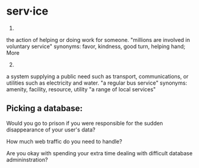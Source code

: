 # serv·ice

1.
the action of helping or doing work for someone.
"millions are involved in voluntary service"
synonyms: favor, kindness, good turn, helping hand; More

2.
a system supplying a public need such as transport, communications, or utilities such as electricity and water.
"a regular bus service"
synonyms: amenity, facility, resource, utility
"a range of local services"

## Picking a database:

Would you go to prison if you were responsible for the sudden disappearance of your user's data?

How much web traffic do you need to handle?

Are you okay with spending your extra time dealing with difficult database admininstration?